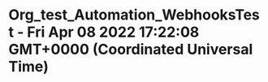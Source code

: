 # Org_test_Automation_WebhooksTest - Fri Apr 08 2022 17:22:08 GMT+0000 (Coordinated Universal Time)

